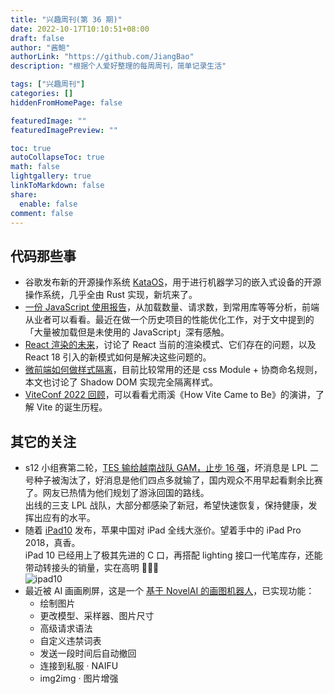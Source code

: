 ```yaml
---
title: "兴趣周刊(第 36 期)"
date: 2022-10-17T10:10:51+08:00
draft: false
author: "酱鲍"
authorLink: "https://github.com/JiangBao"
description: "根据个人爱好整理的每周周刊，简单记录生活"

tags: ["兴趣周刊"]
categories: []
hiddenFromHomePage: false

featuredImage: ""
featuredImagePreview: ""

toc: true
autoCollapseToc: true
math: false
lightgallery: true
linkToMarkdown: false
share:
  enable: false
comment: false
---
```


<!--more-->

## 代码那些事
* 谷歌发布新的开源操作系统 [KataOS](https://opensource.googleblog.com/2022/10/announcing-kataos-and-sparrow.html)，用于进行机器学习的嵌入式设备的开源操作系统，几乎全由 Rust 实现，新坑来了。
* [一份 JavaScript 使用报告](https://almanac.httparchive.org/en/2022/javascript)，从加载数量、请求数，到常用库等等分析，前端从业者可以看看。最近在做一个历史项目的性能优化工作，对于文中提到的「大量被加载但是未使用的 JavaScript」深有感触。
* [React 渲染的未来](https://mp.weixin.qq.com/s/8j1-ZT_dfzHf9NA4KNuaNQ)，讨论了 React 当前的渲染模式、它们存在的问题，以及 React 18 引入的新模式如何是解决这些问题的。
* [微前端如何做样式隔离](https://mp.weixin.qq.com/s/AYI0FGFBOG1QAlbo5qVixQ)，目前比较常用的还是 css Module + 协商命名规则，本文也讨论了 Shadow DOM 实现完全隔离样式。
* [ViteConf 2022 回顾](https://viteconf.org/2022/replay)，可以看看尤雨溪《How Vite Came to Be》的演讲，了解 Vite 的诞生历程。

## 其它的关注
* s12 小组赛第二轮，[TES 输给越南战队 GAM，止步 16 强](https://www.163.com/dy/article/HJPMAQ0D0546TPMR.html)，坏消息是 LPL 二号种子被淘汰了，好消息是他们四点多就输了，国内观众不用早起看剩余比赛了。网友已热情为他们规划了游泳回国的路线。  
  出线的三支 LPL 战队，大部分都感染了新冠，希望快速恢复，保持健康，发挥出应有的水平。
* 随着 [iPad10](https://www.apple.com.cn/ipad-10.9/) 发布，苹果中国对 iPad 全线大涨价。望着手中的 iPad Pro 2018，真香。  
  iPad 10 已经用上了极其先进的 C 口，再搭配 lighting 接口一代笔库存，还能带动转接头的销量，实在高明 🐶🐶🐶  
  ![ipad10](https://pbs.twimg.com/media/FfZdBYQakAEVWaV?format=jpg&name=large)
* 最近被 AI 画画刷屏，这是一个 [基于 NovelAI 的画图机器人](https://github.com/koishijs/novelai-bot)，已实现功能：
  * 绘制图片
  * 更改模型、采样器、图片尺寸
  * 高级请求语法
  * 自定义违禁词表
  * 发送一段时间后自动撤回
  * 连接到私服 · NAIFU
  * img2img · 图片增强
